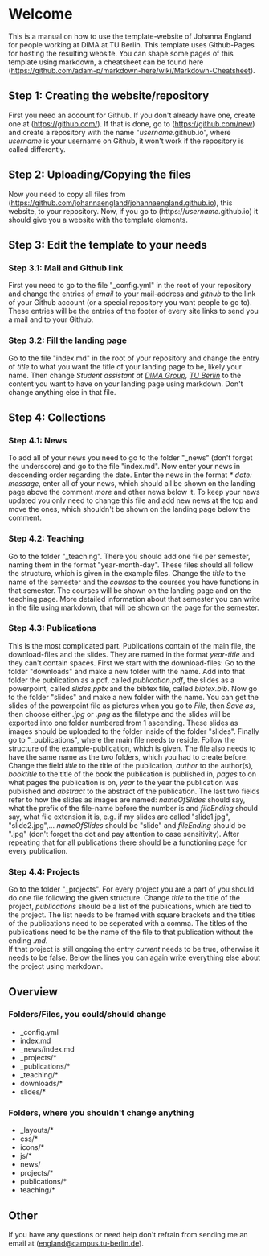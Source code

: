 # Welcome
This is a manual on how to use the template-website of Johanna England for people working at DIMA at TU Berlin.
This template uses Github-Pages for hosting the resulting website.
You can shape some pages of this template using markdown, a cheatsheet can be found here (https://github.com/adam-p/markdown-here/wiki/Markdown-Cheatsheet). 

## Step 1: Creating the website/repository
First you need an account for Github. If you don't already have one, create one at (https://github.com/). If that is done, go to (https://github.com/new) and create a repository with the name "*username*.github.io", where *username* is your username on Github, it won't work if the repository is called differently.

## Step 2: Uploading/Copying the files
Now you need to copy all files from (https://github.com/johannaengland/johannaengland.github.io), this website, to your repository. Now, if you go to (https://*username*.github.io) it should give you a website with the template elements.

## Step 3: Edit the template to your needs
### Step 3.1: Mail and Github link
First you need to go to the file "_config.yml" in the root of your repository and change the entries of *email* to your mail-address and *github* to the link of your Github account (or a special repository you want people to go to). These entries will be the entries of the footer of every site links to send you a mail and to your Github.

### Step 3.2: Fill the landing page
Go to the file "index.md" in the root of your repository and change the entry of *title* to what you want the title of your landing page to be, likely your name. Then change *Student assistant at [DIMA Group](http://www.dima.tu-berlin.de), [TU Berlin](http://www.tu-berlin.de)* to the content you want to have on your landing page using markdown. Don't change anything else in that file.

## Step 4: Collections
### Step 4.1: News
To add all of your news you need to go to the folder "_news" (don't forget the underscore) and go to the file "index.md". 
Now enter your news in descending order regarding the date. 
Enter the news in the format _* date: message_, enter all of your news, which should all be shown on the landing page above the comment *more* and other news below it.
To keep your news updated you only need to change this file and add new news at the top and move the ones, which shouldn't be shown on the landing page below the comment.

### Step 4.2: Teaching
Go to the folder "_teaching". There you should add one file per semester, naming them in the format "year-month-day".
These files should all follow the structure, which is given in the example files. Change the *title* to the name of the semester and the *courses* to the courses you have functions in that semester. The courses will be shown on the landing page and on the teaching page. 
More detailed information about that semester you can write in the file using markdown, that will be shown on the page for the semester.

### Step 4.3: Publications
This is the most complicated part. Publications contain of the main file, the download-files and the slides. They are named in the format *year-title* and they can't contain spaces. 
First we start with the download-files: Go to the folder "downloads" and make a new folder with the name. Add into that folder the publication as a pdf, called *publication.pdf*, the slides as a powerpoint, called *slides.pptx* and the bibtex file, called *bibtex.bib*.
Now go to the folder "slides" and make a new folder with the name. You can get the slides of the powerpoint file as pictures when you go to *File*, then *Save as*, then choose either *.jpg* or *.png* as the filetype and the slides will be exported into one folder numbered from 1 ascending. These slides as images should be uploaded to the folder inside of the folder "slides".
Finally go to "_publications", where the main file needs to reside. Follow the structure of the example-publication, which is given. The file also needs to have the same name as the two folders, which you had to create before. Change the field *title* to the title of the publication, *author* to the author(s), *booktitle* to the title of the book the publication is published in, *pages* to on what pages the publication is on, *year* to the year the publication was published and *abstract* to the abstract of the publication. The last two fields refer to how the slides as images are named: *nameOfSlides* should say, what the prefix of the file-name before the number is and *fileEnding* should say, what file extension it is, e.g. if my slides are called "slide1.jpg", "slide2.jpg",... *nameOfSlides* should be "slide" and *fileEnding* should be ".jpg" (don't forget the dot and pay attention to case sensitivity).
After repeating that for all publications there should be a functioning page for every publication.

### Step 4.4: Projects
Go to the folder "_projects". For every project you are a part of you should do one file following the given structure. 
Change *title* to the title of the project, *publications* should be a list of the publications, which are tied to the project. The list needs to be framed with square brackets and the titles of the publications need to be seperated with a comma. The titles of the publications need to be the name of the file to that publication without the ending *.md*.  
If that project is still ongoing the entry *current* needs to be true, otherwise it needs to be false.
Below the lines you can again write everything else about the project using markdown. 

## Overview
### Folders/Files, you could/should change
* _config.yml
* index.md
* _news/index.md
* _projects/*
* _publications/*
* _teaching/*
* downloads/*
* slides/*


### Folders, where you shouldn't change anything
* _layouts/*
* css/*
* icons/*
* js/*
* news/
* projects/*
* publications/*
* teaching/*

## Other
If you have any questions or need help don't refrain from sending me an email at (england@campus.tu-berlin.de).
